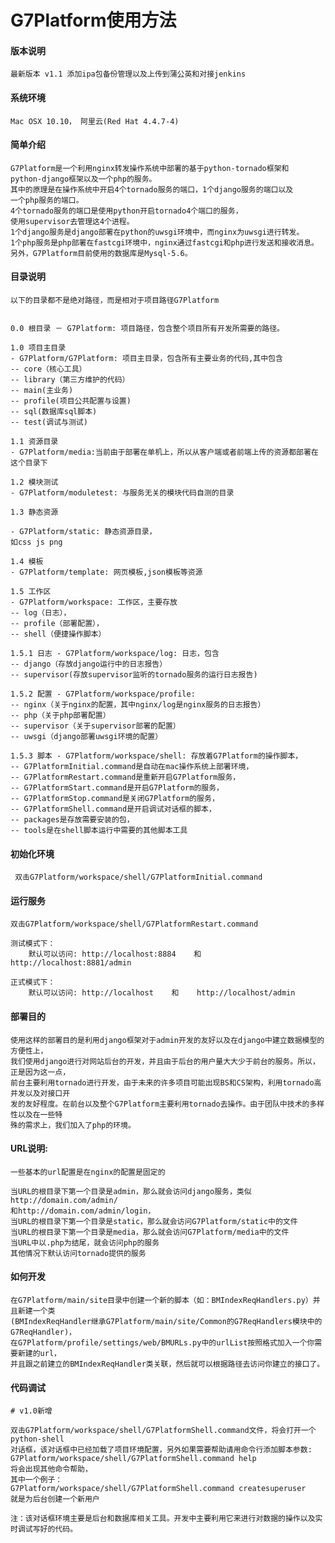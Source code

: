 # G7Platform使用方法

#### 版本说明
```
最新版本 v1.1 添加ipa包备份管理以及上传到蒲公英和对接jenkins
```

#### 系统环境

```
Mac OSX 10.10， 阿里云(Red Hat 4.4.7-4)
```

#### 简单介绍

	G7Platform是一个利用nginx转发操作系统中部署的基于python-tornado框架和
	python-django框架以及一个php的服务。
	其中的原理是在操作系统中开启4个tornado服务的端口，1个django服务的端口以及
	一个php服务的端口。
	4个tornado服务的端口是使用python开启tornado4个端口的服务，
	使用supervisor去管理这4个进程。
	1个django服务是django部署在python的uwsgi环境中，而nginx为uwsgi进行转发。
	1个php服务是php部署在fastcgi环境中，nginx通过fastcgi和php进行发送和接收消息。
	另外，G7Platform目前使用的数据库是Mysql-5.6。

#### 目录说明

	以下的目录都不是绝对路径，而是相对于项目路径G7Platform

```

0.0 根目录 － G7Platform: 项目路径，包含整个项目所有开发所需要的路径。

1.0 项目主目录
- G7Platform/G7Platform: 项目主目录，包含所有主要业务的代码,其中包含
-- core（核心工具）
-- library（第三方维护的代码）
-- main(主业务)
-- profile(项目公共配置与设置)
-- sql(数据库sql脚本)
-- test(调试与测试)

1.1 资源目录
- G7Platform/media:当前由于部署在单机上，所以从客户端或者前端上传的资源都部署在这个目录下

1.2 模块测试
- G7Platform/moduletest: 与服务无关的模块代码自测的目录

1.3 静态资源

- G7Platform/static: 静态资源目录，
如css js png

1.4 模板
- G7Platform/template: 网页模板,json模板等资源

1.5 工作区
- G7Platform/workspace: 工作区，主要存放
-- log（日志），
-- profile（部署配置），
-- shell（便捷操作脚本）

1.5.1 日志 - G7Platform/workspace/log: 日志，包含
-- django（存放django运行中的日志报告）
-- supervisor(存放supervisor监听的tornado服务的运行日志报告)

1.5.2 配置 - G7Platform/workspace/profile:
-- nginx（关于nginx的配置，其中nginx/log是nginx服务的日志报告）
-- php（关于php部署配置）
-- supervisor（关于supervisor部署的配置）
-- uwsgi（django部署uwsgi环境的配置）

1.5.3 脚本 - G7Platform/workspace/shell: 存放着G7Platform的操作脚本，
-- G7PlatformInitial.command是自动在mac操作系统上部署环境，
-- G7PlatformRestart.command是重新开启G7Platform服务，
-- G7PlatformStart.command是开启G7Platform的服务，
-- G7PlatformStop.command是关闭G7Platform的服务，
-- G7PlatformShell.command是开启调试对话框的脚本，
-- packages是存放需要安装的包，
-- tools是在shell脚本运行中需要的其他脚本工具
```
#### 初始化环境

	 双击G7Platform/workspace/shell/G7PlatformInitial.command


#### 运行服务

	双击G7Platform/workspace/shell/G7PlatformRestart.command

	测试模式下：
		默认可以访问: http://localhost:8884    和    http://localhost:8881/admin

	正式模式下：
		默认可以访问: http://localhost    和    http://localhost/admin

#### 部署目的

	使用这样的部署目的是利用django框架对于admin开发的友好以及在django中建立数据模型的方便性上，
	我们使用django进行对网站后台的开发，并且由于后台的用户量大大少于前台的服务。所以，正是因为这一点，
	前台主要利用tornado进行开发，由于未来的许多项目可能出现BS和CS架构，利用tornado高并发以及对接口开
	发的友好程度。在前台以及整个G7Platform主要利用tornado去操作。由于团队中技术的多样性以及在一些特
	殊的需求上，我们加入了php的环境。

#### URL说明:

	一些基本的url配置是在nginx的配置是固定的

	当URL的根目录下第一个目录是admin，那么就会访问django服务，类似http://domain.com/admin/
	和http://domain.com/admin/login，
	当URL的根目录下第一个目录是static，那么就会访问G7Platform/static中的文件
	当URL的根目录下第一个目录是media，那么就会访问G7Platform/media中的文件
	当URL中以.php为结尾，就会访问php的服务
	其他情况下默认访问tornado提供的服务

#### 如何开发

	在G7Platform/main/site目录中创建一个新的脚本（如：BMIndexReqHandlers.py）并且新建一个类
	(BMIndexReqHandler继承G7Platform/main/site/Common的G7ReqHandlers模块中的G7ReqHandler)，
	在G7Platform/profile/settings/web/BMURLs.py中的urlList按照格式加入一个你需要新建的url，
	并且跟之前建立的BMIndexReqHandler类关联，然后就可以根据路径去访问你建立的接口了。

#### 代码调试

	# v1.0新增

	双击G7Platform/workspace/shell/G7PlatformShell.command文件，将会打开一个python-shell
	对话框，该对话框中已经加载了项目环境配置，另外如果需要帮助请用命令行添加脚本参数:
	G7Platform/workspace/shell/G7PlatformShell.command help
	将会出现其他命令帮助，
	其中一个例子：
	G7Platform/workspace/shell/G7PlatformShell.command createsuperuser
	就是为后台创建一个新用户

	注：该对话框环境主要是后台和数据库相关工具。开发中主要利用它来进行对数据的操作以及实时调试写好的代码。

